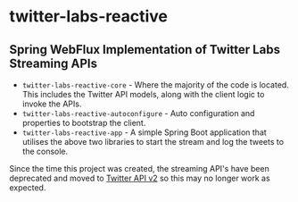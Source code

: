 # twitter-labs-reactive
## Spring WebFlux Implementation of Twitter Labs Streaming APIs

* `twitter-labs-reactive-core` - Where the majority of the code is located. This includes the Twitter API models, along with the client logic to invoke the APIs.
* `twitter-labs-reactive-autoconfigure` - Auto configuration and properties to bootstrap the client.
* `twitter-labs-reactive-app` - A simple Spring Boot application that utilises the above two libraries to start the stream and log the tweets to the console.

Since the time this project was created, the streaming API's have been deprecated and moved to [Twitter API v2](https://developer.twitter.com/en/docs/twitter-api/early-access) so this may no longer work as expected.
